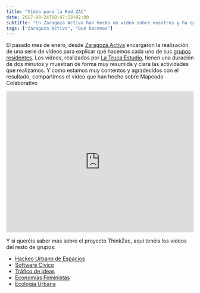 ```yaml
---
title: "Vídeo para la Red ZAC"
date: 2017-08-24T10:47:53+02:00
subtitle: "En Zaragoza Activa han hecho un vídeo sobre nosotros y ha quedado molón"
tags: ["Zaragoza Activa", "Qué hacemos"]
---
```


El pasado mes de enero, desde [Zaragoza Activa](http://blogzac.es/) encargaron la realización de una serie de vídeos para explicar qué hacemos cada uno de sus [grupos residentes](https://www.zaragoza.es/ciudad/sectores/activa/grupos-residentes.htm). Los vídeos, realizados por [La Truca Estudio](http://www.latrucaestudio.es/), tienen una duración de dos minutos y muestran de forma muy resumida y clara las actividades que realizamos. Y como estamos muy contentos y agradecidos con el resultado, compartimos el vídeo que han hecho sobre Mapeado Colaborativo

<iframe width="100%" height="380" src="https://www.youtube.com/embed/iVk5Dyx4Cgk" frameborder="0" allowfullscreen></iframe>

Y si queréis saber más sobre el proyecto ThinkZac, aquí tenéis los vídeos del resto de grupos:

* [Hackeo Urbano de Espacios](https://www.youtube.com/watch?v=X9KrhKgSAwc)
* [Software Cívico](https://www.youtube.com/watch?v=jZcXD85cWfU)
* [Tráfico de ideas](https://www.youtube.com/watch?v=rfY97Uyujuc)
* [Economías Feministas](https://www.youtube.com/watch?v=Tn69HwiGd-0)
* [Ecología Urbana](https://www.youtube.com/watch?v=UZx3eh2m2dY)
